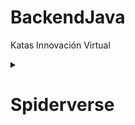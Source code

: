 # BackendJava
Katas Innovación Virtual
<details><summary> <h1> Spiderverse </h1> </summary>

<ul>
  <li>
    <h2> Diagrama de clases</h2>
    <img src="https://user-images.githubusercontent.com/49338963/166132297-115022c7-9596-4262-9cfa-925f714ee94d.png" alt="drawing" width="600"/>

  </li>
  <li>
    <h2> Spideverse funcionando</h2>
    
    La ejecución de sus poderes se ven en la linea rosa en la parte inferior. Observa que Ghost Spider se puede
      transportar al universo de Capitan Spider

  ![spiderVerse](https://user-images.githubusercontent.com/49338963/166129309-e65c5287-342c-4033-9c58-245884c547dd.gif)
  </li>
</ul>
  
</details>



